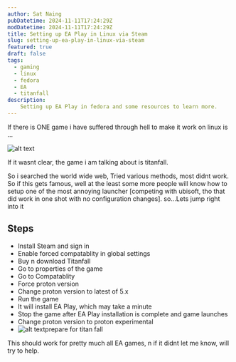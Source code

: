 ```yaml
---
author: Sat Naing
pubDatetime: 2024-11-11T17:24:29Z
modDatetime: 2024-11-11T17:24:29Z
title: Setting up EA Play in Linux via Steam 
slug: setting-up-ea-play-in-linux-via-steam
featured: true
draft: false
tags:
  - gaming
  - linux
  - fedora
  - EA
  - titanfall
description:
    Setting up EA Play in fedora and some resources to learn more.
---
```


If there is ONE game i have suffered through hell to make it work on linux is ... 

![alt text](https://media.tenor.com/a0WzmV84BrkAAAAM/prepare-for-titanfall.gif)

If it wasnt clear, the game i am talking about is titanfall. 

So i searched the world wide web, Tried various methods, most didnt work. So if this gets famous, well at the least some more people will know how to setup one of the most annoying launcher [competing with ubisoft, tho that did work in one shot with no configuration changes]. so...Lets jump right into it

## Steps

- Install Steam and sign in
- Enable forced compatablity in global settings
- Buy n download Titanfall
- Go to properties of the game
- Go to Compatablity
- Force proton version
- Change proton version to latest of 5.x
- Run the game
- It will install EA Play, which may take a minute
- Stop the game after EA Play installation is complete and game launches
- Change proton version to proton experimental
- ![alt text](https://www.icegif.com/wp-content/uploads/2022/06/icegif-78.gif)prepare for titan fall


This should work for pretty much all EA games, n if it didnt let me know, will try to help.